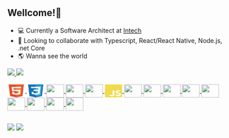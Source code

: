 
## Wellcome!👋 

- 💻 Currently a Software Architect at [Intech](intech.com.br)<br>
- 🦾 Looking to collaborate with Typescript, React/React Native, Node.js, .net Core<br>
- 🌎 Wanna see the world<br>

<div>
  <a href="https://github.com/ronymmoura">
  <img height="160em" src="https://github-readme-stats.vercel.app/api?username=ronymmoura&show_icons=true&theme=dark&include_all_commits=true&count_private=true"/>
  <img height="160em" src="https://github-readme-stats.vercel.app/api/top-langs/?username=ronymmoura&layout=compact&langs_count=7&theme=dark"/>
</div>
  
<div style="display: inline_block"><br>
  <img align="center" height="30" width="40" src="https://raw.githubusercontent.com/devicons/devicon/master/icons/html5/html5-original.svg">
  <img align="center" height="30" width="40" src="https://raw.githubusercontent.com/devicons/devicon/master/icons/css3/css3-original.svg">
  <img align="center" height="30" width="40" src="https://cdn.jsdelivr.net/gh/devicons/devicon/icons/tailwindcss/tailwindcss-plain.svg">
  <img align="center" height="30" width="40" src="https://cdn.jsdelivr.net/gh/devicons/devicon/icons/bootstrap/bootstrap-original.svg">
  <img align="center" height="30" width="40" src="https://cdn.jsdelivr.net/gh/devicons/devicon/icons/sass/sass-original.svg">
  <img align="center" height="30" width="40" src="https://raw.githubusercontent.com/devicons/devicon/master/icons/javascript/javascript-plain.svg">
  <img align="center" height="30" width="40" src="https://cdn.jsdelivr.net/gh/devicons/devicon/icons/typescript/typescript-plain.svg">
    <img align="center" height="30" width="40" src="https://cdn.jsdelivr.net/gh/devicons/devicon/icons/react/react-original.svg">
    <img align="center" height="30" width="40" src="https://cdn.jsdelivr.net/gh/devicons/devicon/icons/dotnetcore/dotnetcore-original.svg">
    <img align="center" height="30" width="40" src="https://cdn.jsdelivr.net/gh/devicons/devicon/icons/nodejs/nodejs-original.svg">
    <img align="center" height="30" width="40" src="https://cdn.jsdelivr.net/gh/devicons/devicon/icons/kubernetes/kubernetes-plain.svg">
    <img align="center" height="30" width="40" src="https://cdn.jsdelivr.net/gh/devicons/devicon/icons/postgresql/postgresql-plain.svg">
    <img align="center" height="30" width="40" src="https://cdn.jsdelivr.net/gh/devicons/devicon/icons/mysql/mysql-original.svg">
    <img align="center" height="30" width="40" src="https://cdn.jsdelivr.net/gh/devicons/devicon/icons/mongodb/mongodb-original.svg">
   <img align="center" height="30" width="40" src="https://cdn.jsdelivr.net/gh/devicons/devicon/icons/oracle/oracle-original.svg">
  </div>
  
##
  
<div>
  <a href="https://twitter.com/ronymmoura" target="_blank"><img src="https://img.shields.io/badge/Twitter-1DA1F2?style=for-the-badge&logo=twitter&logoColor=white"></a>
    <a href="https://www.linkedin.com/in/ronymmoura/" target="_blank"><img src="https://img.shields.io/badge/LinkedIn-0077B5?style=for-the-badge&logo=linkedin&logoColor=white"></a>
</div>
